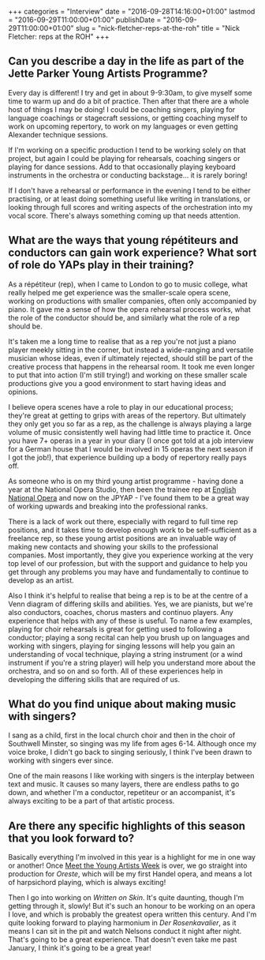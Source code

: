 +++
categories = "Interview"
date = "2016-09-28T14:16:00+01:00"
lastmod = "2016-09-29T11:00:00+01:00"
publishDate = "2016-09-29T11:00:00+01:00"
slug = "nick-fletcher-reps-at-the-roh"
title = "Nick Fletcher: reps at the ROH"
+++

## Can you describe a day in the life as part of the Jette Parker Young Artists Programme?

Every day is different! I try and get in about 9-9:30am, to give myself some time to warm up and do a bit of practice. Then after that there are a whole host of things I may be doing! I could be coaching singers, playing for language coachings or stagecraft sessions, or getting coaching myself to work on upcoming repertory, to work on my languages or even getting Alexander technique sessions.

If I'm working on a specific production I tend to be working solely on that project, but again I could be playing for rehearsals, coaching singers or playing for dance sessions. Add to that occasionally playing keyboard instruments in the orchestra or conducting backstage... it is rarely boring!

If I don't have a rehearsal or performance in the evening I tend to be either practising, or at least doing something useful like writing in translations, or looking through full scores and writing aspects of the orchestration into my vocal score. There's always something coming up that needs attention. 

## What are the ways that young répétiteurs and conductors can gain work experience? What sort of role do YAPs play in their training? 

As a répétiteur (rep), when I came to London to go to music college, what really helped me get experience was the smaller-scale opera scene, working on productions with smaller companies, often only accompanied by piano. It gave me a sense of how the opera rehearsal process works, what the role of the conductor should be, and similarly what the role of a rep should be. 

It's taken me a long time to realise that as a rep you're not just a piano player meekly sitting in the corner, but instead a wide-ranging and versatile musician whose ideas, even if ultimately rejected, should still be part of the creative process that happens in the rehearsal room. It took me even longer to put that into action (I'm still trying!) and working on these smaller scale productions give you a good environment to start having ideas and opinions.

I believe opera scenes have a role to play in our educational process; they're great at getting to grips with areas of the repertory. But ultimately they only get you so far as a rep, as the challenge is always playing a large volume of music consistently well having had little time to practice it. Once you have 7+ operas in a year in your diary (I once got told at a job interview for a German house that I would be involved in 15 operas the next season if I got the job!), that experience building up a body of repertory really pays off.

As someone who is on my third young artist programme - having done a year at the National Opera Studio, then been the trainee rep at [English National Opera](/scene/companies/english-national-opera/) and now on the JPYAP - I've found them to be a great way of working upwards and breaking into the professional ranks. 

There is a lack of work out there, especially with regard to full time rep positions, and it takes time to develop enough work to be self-sufficient as a freelance rep, so these young artist positions are an invaluable way of making new contacts and showing your skills to the professional companies. Most importantly, they give you experience working at the very top level of our profession, but with the support and guidance to help you get through any problems you may have and fundamentally to continue to develop as an artist. 

Also I think it's helpful to realise that being a rep is to be at the centre of a Venn diagram of differing skills and abilities. Yes, we are pianists, but we're also conductors, coaches, chorus masters and continuo players. Any experience that helps with any of these is useful. To name a few examples, playing for choir rehearsals is great for getting used to following a conductor; playing a song recital can help you brush up on languages and working with singers, playing for singing lessons will help you gain an understanding of vocal technique, playing a string instrument (or a wind instrument if you're a string player) will help you understand more about the orchestra, and so on and so forth. All of these experiences help in developing the differing skills that are required of us. 
 
## What do you find unique about making music with singers?

I sang as a child, first in the local church choir and then in the choir of Southwell Minster, so singing was my life from ages 6-14. Although once my voice broke, I didn't go back to singing seriously, I think I've been drawn to working with singers ever since. 

One of the main reasons I like working with singers is the interplay between text and music. It causes so many layers, there are endless paths to go down, and whether I'm a conductor, repetiteur or an accompanist, it's always exciting to be a part of that artistic process.

## Are there any specific highlights of this season that you look forward to?

Basically everything I'm involved in this year is a highlight for me in one way or another! Once [Meet the Young Artists Week](http://www.roh.org.uk/about/jette-parker-young-artists-programme/events/meet-the-young-artists-week) is over, we go straight into production for *Oreste*, which will be my first Handel opera, and means a lot of harpsichord playing, which is always exciting! 

Then I go into working on *Written on Skin*. It's quite daunting, though I'm getting through it, slowly! But it's such an honour to be working on an opera I love, and which is probably the greatest opera written this century. And I'm quite looking forward to playing harmonium in *Der Rosenkavalier*, as it means I can sit in the pit and watch Nelsons conduct it night after night. That's going to be a great experience. That doesn't even take me past January, I think it's going to be a great year! 
